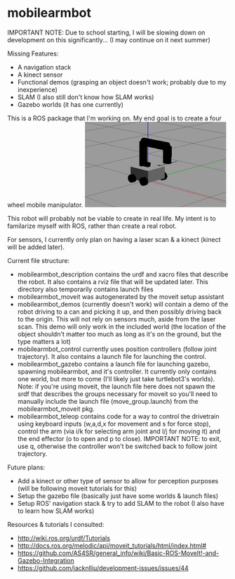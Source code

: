 # mobilearmbot

IMPORTANT NOTE: Due to school starting, I will be slowing down on development on this significantly... (I may continue on it next summer)

Missing Features:
- A navigation stack
- A kinect sensor
- Functional demos (grasping an object doesn't work; probably due to my inexperience)
- SLAM (I also still don't know how SLAM works)
- Gazebo worlds (it has one currently)

This is a ROS package that I'm working on. My end goal is to create a four wheel mobile manipulator.
![Image of mobilearmbot in Gazebo](https://github.com/kajananchinniah/mobilearmbot/blob/master/mobilearmbot.png?raw=true)

This robot will probably not be viable to create in real life. My intent is to familarize myself with ROS, rather than create a real robot.

For sensors, I currently only plan on having a laser scan & a kinect (kinect will be added later). 

Current file structure:
- mobilearmbot_description contains the urdf and xacro files that describe the robot. It also contains a rviz file that will be updated later. This directory also temporarily contains launch files
- mobilearmbot_moveit was autogenerated by the moveit setup assistant
- mobilearmbot_demos (currently doesn't work) will contain a demo of the robot driving to a can and picking it up, and then possibly driving back to the origin. This will not rely on sensors much, aside from the laser scan. This demo will only work in the included world (the location of the object shouldn't matter too much as long as it's on the ground, but the type matters a lot)
- mobilearmbot_control currently uses position controllers (follow joint trajectory). It also contains a launch file for launching the control. 
- mobilearmbot_gazebo contains a launch file for launching gazebo, spawning mobilearmbot, and it's controller. It currently only contains one world, but more to come (I'll likely just take turtlebot3's worlds). Note: if you're using moveit, the launch file here does not spawn the srdf that describes the groups necessary for moveit so you'll need to manually include the launch file (move_group.launch) from the mobilearmbot_moveit pkg. 
- mobilearmbot_teleop contains code for a  way to control the drivetrain using keyboard inputs (w,a,d,x for movement and s for force stop), control the arm (via i/k for selecting arm joint and l/j for moving it) and the end effector (o to open and p to close). IMPORTANT NOTE: to exit, use q, otherwise the controller won't be switched back to follow joint trajectory.

Future plans:
- Add a kinect or other type of sensor to allow for perception purposes (will be following moveit tutorials for this)
- Setup the gazebo file (basically just have some worlds & launch files)
- Setup ROS' navigation stack & try to add SLAM to the robot (I also have to learn how SLAM works)

Resources & tutorials I consulted:
- http://wiki.ros.org/urdf/Tutorials
- http://docs.ros.org/melodic/api/moveit_tutorials/html/index.html# 
- https://github.com/AS4SR/general_info/wiki/Basic-ROS-MoveIt!-and-Gazebo-Integration
- https://github.com/jacknlliu/development-issues/issues/44


